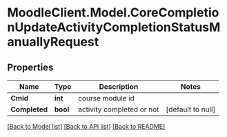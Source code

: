 # MoodleClient.Model.CoreCompletionUpdateActivityCompletionStatusManuallyRequest

## Properties

Name | Type | Description | Notes
------------ | ------------- | ------------- | -------------
**Cmid** | **int** | course module id | 
**Completed** | **bool** | activity completed or not | [default to null]

[[Back to Model list]](../README.md#documentation-for-models) [[Back to API list]](../README.md#documentation-for-api-endpoints) [[Back to README]](../README.md)

